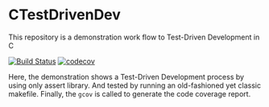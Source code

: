 # CTestDrivenDev
This repository is a demonstration work flow to Test-Driven Development in C

[![Build Status](https://travis-ci.com/foldfelis/CTestDrivenDev.svg?token=sCvSBz8RcnVXPVQx1yrZ&branch=master)](https://travis-ci.com/foldfelis/CTestDrivenDev)
[![codecov](https://codecov.io/gh/foldfelis/CTestDrivenDev/branch/master/graph/badge.svg?token=VPVSJ951DN)](https://codecov.io/gh/foldfelis/CTestDrivenDev)

Here, the demonstration shows a Test-Driven Development process by using only assert library.
And tested by running an old-fashioned yet classic makefile.
Finally, the `gcov` is called to generate the code coverage report.